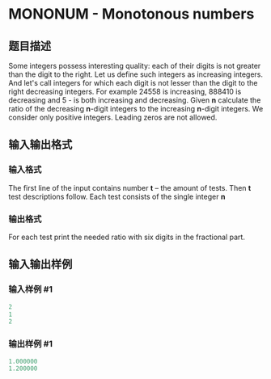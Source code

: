 # MONONUM - Monotonous numbers

## 题目描述

Some integers possess interesting quality: each of their digits is not greater than the digit to the right. Let us define such integers as increasing integers. And let's call integers for which each digit is not lesser than the digit to the right decreasing integers. For example 24558 is increasing, 888410 is decreasing and 5 - is both increasing and decreasing. Given **n** calculate the ratio of the decreasing **n**-digit integers to the increasing **n**-digit integers. We consider only positive integers. Leading zeros are not allowed.

## 输入输出格式

### 输入格式

The first line of the input contains number **t** – the amount of tests. Then **t** test descriptions follow. Each test consists of the single integer **n**

### 输出格式

For each test print the needed ratio with six digits in the fractional part.

## 输入输出样例

### 输入样例 #1

```cpp
2
1
2
```


### 输出样例 #1

```cpp
1.000000
1.200000
```


